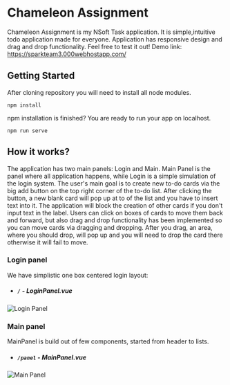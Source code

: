 # Chameleon Assignment
Chameleon Assignment is my NSoft Task application. It is simple,intuitive todo application made for everyone. Application has responsive design and drag and drop functionality.
Feel free to test it out!
Demo link: https://sparkteam3.000webhostapp.com/

## Getting Started
After cloning repository you will need to install all node modules.
```
npm install
```
npm installation is finished? You are ready to run your app on localhost.

```
npm run serve
```

## How it works?
The application has two main panels: Login and Main. Main Panel is the panel where all application happens, while Login is a simple simulation of the login system. The user's main goal is to create new to-do cards via the big add button on the top right corner of the to-do list. After clicking the button, a new blank card will pop up at to of the list and you have to insert text into it. The application will block the creation of other cards if you don't input text in the label. Users can click on boxes of cards to move them back and forward, but also drag and drop functionality has been implemented so you can move cards via dragging and dropping. After you drag, an area, where you should drop, will pop up and you will need to drop the card there otherwise it will fail to move.

### Login panel
We have simplistic one box centered login layout:
- ##### `/` - LoginPanel.vue
 ![Login Panel](https://i.ibb.co/xGVh75r/chrome-capture.png)
 
### Main panel
MainPanel is build out of few components, started from header to lists.
- ##### `/panel` - MainPanel.vue
 ![Main Panel](https://i.ibb.co/SsmDLnQ/chrome-capture-1.png)
